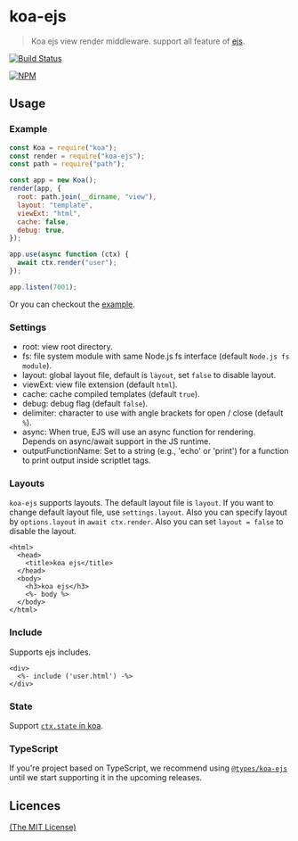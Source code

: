 # koa-ejs

> Koa ejs view render middleware. support all feature of [ejs](https://github.com/mde/ejs).

[![Build Status](https://secure.travis-ci.org/koajs/ejs.svg)](http://travis-ci.org/koajs/ejs)

[![NPM](https://nodei.co/npm/koa-ejs.png?downloads=true)](https://nodei.co/npm/koa-ejs/)

## Usage

### Example

```js
const Koa = require("koa");
const render = require("koa-ejs");
const path = require("path");

const app = new Koa();
render(app, {
  root: path.join(__dirname, "view"),
  layout: "template",
  viewExt: "html",
  cache: false,
  debug: true,
});

app.use(async function (ctx) {
  await ctx.render("user");
});

app.listen(7001);
```

Or you can checkout the [example](https://github.com/koajs/ejs/tree/master/example).

### Settings

- root: view root directory.
- fs: file system module with same Node.js fs interface (default `Node.js fs module`).
- layout: global layout file, default is `layout`, set `false` to disable layout.
- viewExt: view file extension (default `html`).
- cache: cache compiled templates (default `true`).
- debug: debug flag (default `false`).
- delimiter: character to use with angle brackets for open / close (default `%`).
- async: When true, EJS will use an async function for rendering. Depends on async/await support in the JS runtime.
- outputFunctionName: Set to a string (e.g., 'echo' or 'print') for a function to print output inside scriptlet tags.

### Layouts

`koa-ejs` supports layouts. The default layout file is `layout`. If you want to change default layout file, use `settings.layout`. Also you can specify layout by `options.layout` in `await ctx.render`.
Also you can set `layout = false` to disable the layout.

```
<html>
  <head>
    <title>koa ejs</title>
  </head>
  <body>
    <h3>koa ejs</h3>
    <%- body %>
  </body>
</html>
```

### Include

Supports ejs includes.

```
<div>
  <%- include ('user.html') -%>
</div>
```

### State

Support [`ctx.state` in koa](https://github.com/koajs/koa/blob/master/docs/api/context.md#ctxstate).


### TypeScript

If you're project based on TypeScript, we recommend using [`@types/koa-ejs`](https://www.npmjs.com/package/@types/koa-ejs) until we start supporting it in the upcoming releases.

## Licences

[(The MIT License)](LICENSE)
